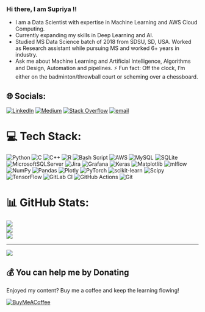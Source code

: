 <!-- Simple Bio and Stats -->
### Hi there, I am Supriya !!

- I am a Data Scientist with expertise in Machine Learning and AWS Cloud Computing. <br>
- Currently expanding my skills in Deep Learning and AI.<br>
- Studied MS Data Science batch of 2018 from SDSU, SD, USA. Worked as Research assistant while pursuing MS and worked 6+ years in industry.<br>
- Ask me about Machine Learning and Artificial Intelligence, Algorithms and Design, Automation and pipelines.
⚡ Fun fact: Off the clock, I’m either on the badminton/throwball court or scheming over a chessboard.


## 🌐 Socials:
[![LinkedIn](https://img.shields.io/badge/LinkedIn-%230077B5.svg?logo=linkedin&logoColor=white)](https://linkedin.com/in/supriya-jadhav-236a90b5) [![Medium](https://img.shields.io/badge/Medium-12100E?logo=medium&logoColor=white)](https://medium.com/@Supriyasampat) [![Stack Overflow](https://img.shields.io/badge/-Stackoverflow-FE7A16?logo=stack-overflow&logoColor=white)](https://stackoverflow.com/users/sjadhav) [![email](https://img.shields.io/badge/Email-D14836?logo=gmail&logoColor=white)](mailto:supriyasampat21@gmail.com) 

# 💻 Tech Stack:
![Python](https://img.shields.io/badge/python-3670A0?style=for-the-badge&logo=python&logoColor=ffdd54) ![C](https://img.shields.io/badge/c-%2300599C.svg?style=for-the-badge&logo=c&logoColor=white) ![C++](https://img.shields.io/badge/c++-%2300599C.svg?style=for-the-badge&logo=c%2B%2B&logoColor=white) ![R](https://img.shields.io/badge/r-%23276DC3.svg?style=for-the-badge&logo=r&logoColor=white) ![Bash Script](https://img.shields.io/badge/bash_script-%23121011.svg?style=for-the-badge&logo=gnu-bash&logoColor=white) ![AWS](https://img.shields.io/badge/AWS-%23FF9900.svg?style=for-the-badge&logo=amazon-aws&logoColor=white) ![MySQL](https://img.shields.io/badge/mysql-4479A1.svg?style=for-the-badge&logo=mysql&logoColor=white) ![SQLite](https://img.shields.io/badge/sqlite-%2307405e.svg?style=for-the-badge&logo=sqlite&logoColor=white) ![MicrosoftSQLServer](https://img.shields.io/badge/Microsoft%20SQL%20Server-CC2927?style=for-the-badge&logo=microsoft%20sql%20server&logoColor=white) ![Jira](https://img.shields.io/badge/jira-%230A0FFF.svg?style=for-the-badge&logo=jira&logoColor=white) ![Grafana](https://img.shields.io/badge/grafana-%23F46800.svg?style=for-the-badge&logo=grafana&logoColor=white) ![Keras](https://img.shields.io/badge/Keras-%23D00000.svg?style=for-the-badge&logo=Keras&logoColor=white) ![Matplotlib](https://img.shields.io/badge/Matplotlib-%23ffffff.svg?style=for-the-badge&logo=Matplotlib&logoColor=black) ![mlflow](https://img.shields.io/badge/mlflow-%23d9ead3.svg?style=for-the-badge&logo=numpy&logoColor=blue) ![NumPy](https://img.shields.io/badge/numpy-%23013243.svg?style=for-the-badge&logo=numpy&logoColor=white) ![Pandas](https://img.shields.io/badge/pandas-%23150458.svg?style=for-the-badge&logo=pandas&logoColor=white) ![Plotly](https://img.shields.io/badge/Plotly-%233F4F75.svg?style=for-the-badge&logo=plotly&logoColor=white) ![PyTorch](https://img.shields.io/badge/PyTorch-%23EE4C2C.svg?style=for-the-badge&logo=PyTorch&logoColor=white) ![scikit-learn](https://img.shields.io/badge/scikit--learn-%23F7931E.svg?style=for-the-badge&logo=scikit-learn&logoColor=white) ![Scipy](https://img.shields.io/badge/SciPy-%230C55A5.svg?style=for-the-badge&logo=scipy&logoColor=%white) ![TensorFlow](https://img.shields.io/badge/TensorFlow-%23FF6F00.svg?style=for-the-badge&logo=TensorFlow&logoColor=white) ![GitLab CI](https://img.shields.io/badge/gitlab%20CI-%23181717.svg?style=for-the-badge&logo=gitlab&logoColor=white) ![GitHub Actions](https://img.shields.io/badge/github%20actions-%232671E5.svg?style=for-the-badge&logo=githubactions&logoColor=white) ![Git](https://img.shields.io/badge/git-%23F05033.svg?style=for-the-badge&logo=git&logoColor=white) 
# 📊 GitHub Stats:
![](https://github-readme-stats.vercel.app/api?username=supriya-s-jadhav&theme=dark&hide_border=false&include_all_commits=false&count_private=false)<br/>
![](https://nirzak-streak-stats.vercel.app/?user=supriya-s-jadhav&theme=dark&hide_border=false)<br/>
![](https://github-readme-stats.vercel.app/api/top-langs/?username=supriya-s-jadhav&theme=dark&hide_border=false&include_all_commits=false&count_private=false)<br>

---
[![](https://visitcount.itsvg.in/api?id=supriya-s-jadhav&icon=0&color=0)](https://visitcount.itsvg.in)

  ## 💰 You can help me by Donating
Enjoyed my content? Buy me a coffee and keep the learning flowing!

  [![BuyMeACoffee](https://img.shields.io/badge/Buy%20Me%20a%20Coffee-ffdd00?style=for-the-badge&logo=buy-me-a-coffee&logoColor=black)](https://buymeacoffee.com/supriyasampat) 

  
<!-- Proudly created with GPRM ( https://gprm.itsvg.in ) -->


